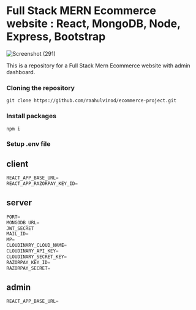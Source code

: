 # Full Stack MERN Ecommerce website : React, MongoDB, Node, Express, Bootstrap

![Screenshot (291)](https://github.com/raahulvinod/ecommerce-project/assets/120365941/86d89e99-ff72-4115-881c-bb5a305a2144)

This is a repository for a Full Stack Mern Ecommerce website with admin dashboard.

### Cloning the repository

```shell
git clone https://github.com/raahulvinod/ecommerce-project.git
```

### Install packages

```shell
npm i
```

### Setup .env file

## client
```js
REACT_APP_BASE_URL=
REACT_APP_RAZORPAY_KEY_ID=
```

## server
```js
PORT=
MONGODB_URL=
JWT_SECRET
MAIL_ID=
MP=
CLOUDINARY_CLOUD_NAME=
CLOUDINARY_API_KEY= 
CLOUDINARY_SECRET_KEY=
RAZORPAY_KEY_ID=
RAZORPAY_SECRET=
```
## admin
```js
REACT_APP_BASE_URL=
```
